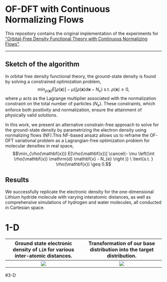 # OF-DFT with Continuous Normalizing Flows

This repository contains the original implementation of the experiments for ["Orbital-Free Density Functional Theory with Continuous Normalizing Flows"](archive).

--------------------

## Sketch of the algorithm

In orbital free density functional theory, the ground-state density is found by solving a constrained optimization problem,
    $$\min_{\rho(\mathbf{x})}  E[\rho(\mathbf{x})] - \mu \left(\int \rho(\mathbf{x}) \mathrm{d} \mathbf{x} - N_{e} \right ) \ \text{s.t. } \rho(\mathbf{x}) \geq 0,$$ 
where $\mu$ acts as the Lagrange multiplier associated with the normalization constraint on the total number of particles $\left(N_{e}\right)$. These constraints, which enforce both positivity and normalization, 
ensure the attainment of physically valid solutions.

In this work, we present an alternative constrain-free approach to solve for the ground-state density by parametrizing the electron density using normalizing flows (NF).This NF-based ansatz allows us to reframe the OF-DFT variational problem 
as a Lagrangian-free optimization problem for molecular densities in real space,
     $$\min_{\rho(\mathbf{x})}  E[\rho(\mathbf{x})] \cancel{- \mu \left(\int \rho(\mathbf{x}) \mathrm{d} \mathbf{x} - N_{e} \right )} \ \text{s.t. } \rho(\mathbf{x}) \geq 0.$$ 


## Results

We successfully replicate the electronic density for the one-dimensional Lithium hydride molecule with varying interatomic distances, as well as comprehensive simulations of hydrogen and water molecules, all conducted in
Cartesian space.

# 1-D 
|Ground state electronic density of $\texttt{LiH}$ for various inter-atomic distances.|Transformation of our base distribution into the target distribution.|
|:--:|:--:|
|![](https://github.com/RodrigoAVargasHdz/ofdft_normflows/blob/ml4phys2023/Assets/Figure_1.png)|![](https://github.com/RodrigoAVargasHdz/ofdft_normflows/blob/ml4phys2023/Assets/neural_ode_2_gif.gif)|

#3-D 

